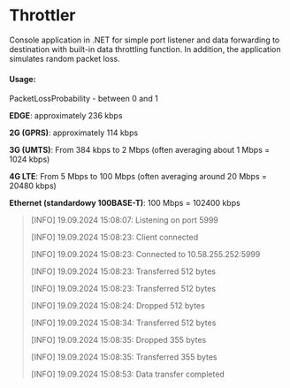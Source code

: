 # Throttler

Console application in .NET for simple port listener and data forwarding to destination with built-in data throttling function.
In addition, the application simulates random packet loss.

#### Usage: 
PacketLossProbability - between 0 and 1






**EDGE**: approximately 236 kbps

**2G (GPRS)**: approximately 114 kbps

**3G (UMTS)**: From 384 kbps to 2 Mbps (often averaging about 1 Mbps = 1024 kbps)

**4G LTE**: From 5 Mbps to 100 Mbps (often averaging around 20 Mbps = 20480 kbps)

**Ethernet (standardowy 100BASE-T)**: 100 Mbps = 102400 kbps



> [INFO] 19.09.2024 15:08:07: Listening on port 5999
>
> [INFO] 19.09.2024 15:08:23: Client connected
>
> [INFO] 19.09.2024 15:08:23: Connected to 10.58.255.252:5999
>
> [INFO] 19.09.2024 15:08:23: Transferred 512 bytes
>
> [INFO] 19.09.2024 15:08:23: Transferred 512 bytes
>
> [INFO] 19.09.2024 15:08:24: Dropped 512 bytes
>
> [INFO] 19.09.2024 15:08:34: Transferred 512 bytes
>
> [INFO] 19.09.2024 15:08:35: Dropped 355 bytes
>
> [INFO] 19.09.2024 15:08:35: Transferred 355 bytes
>
> [INFO] 19.09.2024 15:08:53: Data transfer completed
